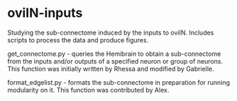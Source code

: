 # oviIN-inputs
Studying the sub-connectome induced by the inputs to oviIN. Includes scripts to process the data and produce figures.

get_connectome.py - queries the Hemibrain to obtain a sub-connectome from the inputs and/or outputs of a specified neuron or group of neurons. This function was initially written by Rhessa and modified by Gabrielle. 

format_edgelist.py - formats the sub-connectome in preparation for running modularity on it. This function was contributed by Alex. 
